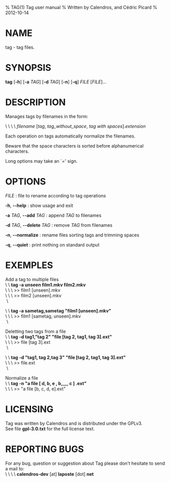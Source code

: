 % TAG(1) Tag user manual
% Written by Calendros, and Cédric Picard
% 2012-10-14

NAME
====

tag - tag files.

SYNOPSIS
========

**tag** [**-h**] [**-a** *TAG*] [**-d** *TAG*] [**-n**] [**-q**] *FILE* [*FILE*]...

DESCRIPTION
===========

Manages tags by filenames in the form:

\ \ \ \ *filename* [*tag*, *tag_without_space*, *tag with spaces*].*extension*

Each operation on tags automatically normalize the filenames.

Beware that the space characters is sorted before alphanumerical characters.

Long options may take an `=' sign.

OPTIONS
=======

*FILE*
:    file to rename according to tag operations

**-h**\, **--help**
:    show usage and exit

**-a** *TAG*\, **--add** *TAG*
:    append *TAG* to filenames

**-d** *TAG*\, **--delete** *TAG*
:    remove *TAG* from filenames

**-n**\, **--normalize**
:    rename files sorting tags and trimming spaces

**-q**\, **--quiet**
:    print nothing on standard output


EXEMPLES
========

Add a tag to multiple files\
\ \ **tag -a unseen film1.mkv film2.mkv** \
\ \ \ >> film1 [unseen].mkv \
\ \ \ >> film2 [unseen].mkv \
 \

\ \ **tag -a sametag,sametag "film1 [unseen].mkv"** \
\ \ \ >> film1 [sametag, unseen].mkv \
 \


Deletting two tags from a file\
\ \ **tag -d tag1,"tag  2" "file [tag  2, tag1, tag 3].ext"**\
\ \ \ >> file [tag 3].ext\
 \

\ \ **tag -d "tag1, tag  2,tag  3" "file [tag  2, tag1, tag 3].ext"**\
\ \ \ >> file.ext\
 \

Normalize a file\
\ \ **tag -n "a file   [ d, b,  e  , b,,,,, c  ] .ext"**\
\ \ \ >> "a file [b, c, d, e].ext"

LICENSING
=========

Tag was written by Calendros and is distributed under the GPLv3.\
See file **gpl-3.0.txt** for the full license text.

REPORTING BUGS
==============

For any bug, question or suggestion about Tag please don't hesitate to send a
mail to:\
\ \ \ \ **calendros-dev** [at] **laposte** [dot] **net**

